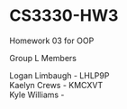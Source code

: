 
# CS3330-HW3

Homework 03 for OOP  

Group L Members  

Logan Limbaugh - LHLP9P  
Kaelyn Crews - KMCXVT  
Kyle Williams -  
